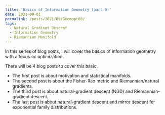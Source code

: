 ```yaml
---
title: 'Basics of Information Geometry (part 0)'
date: 2021-09-01
permalink: /posts/2021/09/Geomopt00/
tags:
  - Natural Gradient Descent
  - Information Geometry
  - Riemannian Manifold
---
```


In this series of blog posts, I will cover the basics of information geometry with a focus on optimization. 

There will be 4 blog posts to cover this basic.
* The first post is about motivation and statistical manifolds.
* The second post is about the Fisher-Rao metric and Riemannian/natural gradients.
* The third post is about natural-gradient descent (NGD) and Riemannian-gradient descent.
* The last post is about natural-gradient descent and mirror descent for exponential family distributions.

